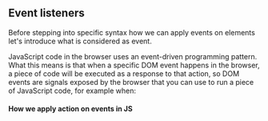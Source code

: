 ## Event listeners

Before stepping into specific syntax how we can apply events on elements let's introduce what is considered as event.

JavaScript code in the browser uses an event-driven programming pattern. What this means is that when a specific DOM event happens in the browser, a piece of code will be executed as a response to that action, so DOM events are signals exposed by the browser that you can use to run a piece of JavaScript code, for example when:

#### How we apply action on events in JS
